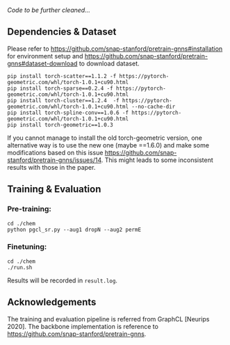 *Code to be further cleaned...*

## Dependencies & Dataset

Please refer to https://github.com/snap-stanford/pretrain-gnns#installation for environment setup and https://github.com/snap-stanford/pretrain-gnns#dataset-download to download dataset.

```
pip install torch-scatter==1.1.2 -f https://pytorch-geometric.com/whl/torch-1.0.1+cu90.html
pip install torch-sparse==0.2.4 -f https://pytorch-geometric.com/whl/torch-1.0.1+cu90.html
pip install torch-cluster==1.2.4  -f https://pytorch-geometric.com/whl/torch-1.0.1+cu90.html --no-cache-dir 
pip install torch-spline-conv==1.0.6 -f https://pytorch-geometric.com/whl/torch-1.0.1+cu90.html
pip install torch-geometric==1.0.3
```
If you cannot manage to install the old torch-geometric version, one alternative way is to use the new one (maybe ==1.6.0) and make some modifications based on this issue https://github.com/snap-stanford/pretrain-gnns/issues/14.
This might leads to some inconsistent results with those in the paper.

## Training & Evaluation
### Pre-training: ###
```
cd ./chem
python pgcl_sr.py --aug1 dropN --aug2 permE
```

### Finetuning: ###
```
cd ./chem
./run.sh
```
Results will be recorded in ```result.log```.


## Acknowledgements

The training and evaluation pipeline is referred from GraphCL [Neurips 2020]. The backbone implementation is reference to https://github.com/snap-stanford/pretrain-gnns.
